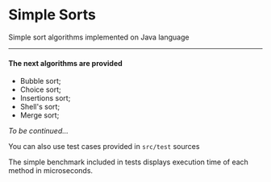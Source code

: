 # Simple Sorts
Simple sort algorithms implemented on Java language
***

#### The next algorithms are provided

* Bubble sort;
* Choice sort;
* Insertions sort;
* Shell's sort;
* Merge sort;

_To be continued..._

You can also use test cases provided in `src/test` sources

The simple benchmark included in tests displays execution time of each method in microseconds.